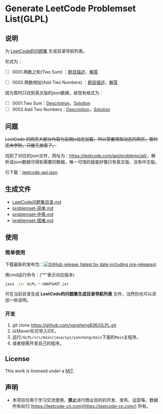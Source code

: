 # Generate LeetCode  Problemset List(GLPL)

## 说明

为 [LeetCode的问题集](https://leetcode-cn.com/problemset/all/) 生成目录导航列表。

形式为：

- [ ] 0001.两数之和(Two Sum) ：[题目描述](https://leetcode-cn.com/problems/two-sum/)，[解答](https://leetcode-cn.com/problems/two-sum/solution/)

- [ ] 0002.两数相加(Add Two Numbers) ：[题目描述](https://leetcode-cn.com/problems/add-two-numbers)，[解答](https://leetcode-cn.com/problems/add-two-numbers/solution/)

因为暂时只找到英文版的json数据，故现有格式为：

- [ ] 0001.Two Sum：[Description](https://leetcode.com/problems/two-sum/description/)，[Solution](https://leetcode.com/problems/two-sum/solution/)
- [ ] 0002.Add Two Numbers：[Description](https://leetcode.com/problems/add-two-numbers/description/)，[Solution](https://leetcode.com/problems/add-two-numbers/solution/)

## 问题

~~LeetCode  的网页大部分内容为后期js动态加载，所以需要爬取动态的网页，暂时还未学到，只能先放着了。~~

找到了对应的json文件，网址为：<https://leetcode.com/api/problems/all/>，解析该json数据可得到需要的数据，唯一可惜的就是好像只有英文版、没有中文版。

已下载：[leetcode-api.json](https://github.com/yansheng836/GLPL/blob/master/leetcode-api.json)

## 生成文件

- [LeetCode问题集目录.md](<https://github.com/yansheng836/GLPL/blob/master/LeetCode问题集目录.md>)
- [problemset-简单.md](https://github.com/yansheng836/GLPL/blob/master/problemset-简单.md)
- [problemset-中等.md](https://github.com/yansheng836/GLPL/blob/master/problemset-中等.md)
- [problemset-困难.md](https://github.com/yansheng836/GLPL/blob/master/problemset-困难.md)

## 使用

### 简单使用

下载最新的发布包：[![GitHub release (latest by date including pre-releases)](https://img.shields.io/github/v/release/yansheng836/GLPL?include_prereleases)](https://github.com/yansheng836/GLPL/releases)

用cmd运行命令：(“*"表示对应版本)

```bash
java -jar GLPL-*-SNAPSHOT.jar
```

可在当前目录生成 **LeetCode的问题集生成目录导航列表** 文件，当然你也可以添加一些说明。

### 开发

1. git clone <https://github.com/yansheng836/GLPL.git>
2. 以Maven形式导入IDE。
3. 运行`/GLPL/src/main/java/xyz/yansheng/main`下面的`Main`主程序。
4. 或者按需开发自己的程序。

## License

This work is licensed under a [MIT](https://github.com/yansheng836/GLPL/blob/master/LICENSE.txt).

## 声明

- 本项目仅用于学习交流使用，**禁止**进行商业目的的开发、发布、运营等。数据所有权归 [https://leetcode-cn.com](https://leetcode-cn.com/) 所有。
